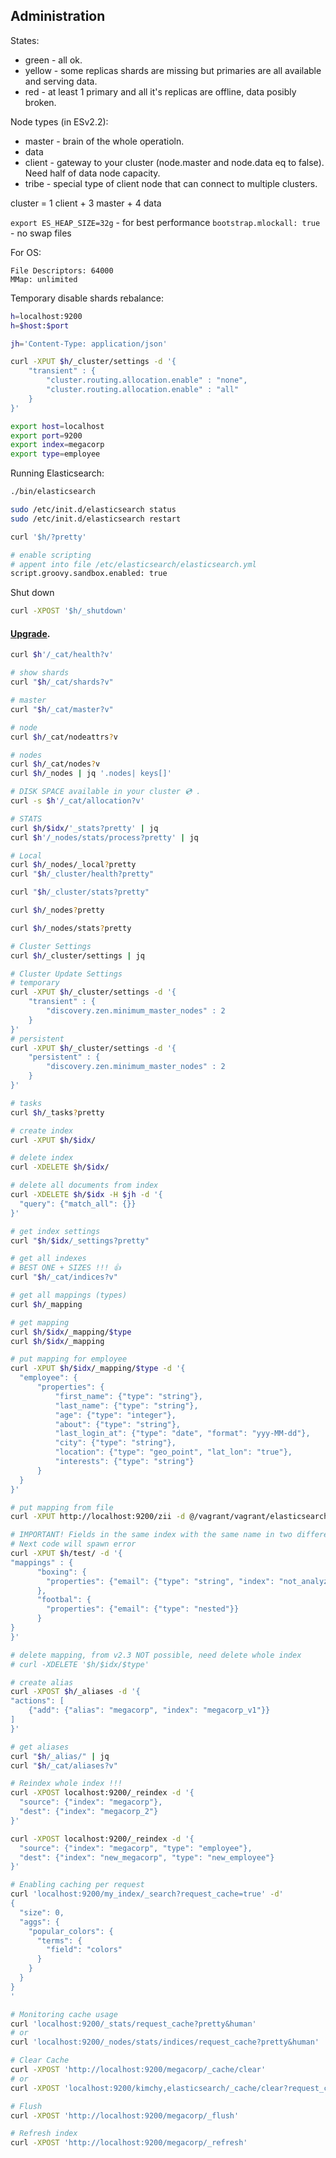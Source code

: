 Administration
-

States:

* green - all ok.
* yellow - some replicas shards are missing
  but primaries are all available and serving data.
* red - at least 1 primary and all it\'s replicas are offline,
  data posibly broken.

Node types (in ESv2.2):

* master - brain of the whole operatioln.
* data
* client - gateway to your cluster (node.master and node.data eq to false). Need half of data node capacity.
* tribe - special type of client node that can connect to multiple clusters.

cluster = 1 client + 3 master + 4 data

`export ES_HEAP_SIZE=32g` - for best performance
`bootstrap.mlockall: true` - no swap files

For OS:

````
File Descriptors: 64000
MMap: unlimited
````

Temporary disable shards rebalance:

````sh
h=localhost:9200
h=$host:$port

jh='Content-Type: application/json'

curl -XPUT $h/_cluster/settings -d '{
    "transient" : {
        "cluster.routing.allocation.enable" : "none",
        "cluster.routing.allocation.enable" : "all"
    }
}'
````

````sh
export host=localhost
export port=9200
export index=megacorp
export type=employee
````

Running Elasticsearch:
````sh
./bin/elasticsearch

sudo /etc/init.d/elasticsearch status
sudo /etc/init.d/elasticsearch restart

curl '$h/?pretty'
````
````sh
# enable scripting
# appent into file /etc/elasticsearch/elasticsearch.yml
script.groovy.sandbox.enabled: true
````

Shut down
````sh
curl -XPOST '$h/_shutdown'
````

#### [Upgrade](https://www.elastic.co/guide/en/elasticsearch/reference/current/setup-upgrade.html).

````sh
curl $h'/_cat/health?v'

# show shards
curl "$h/_cat/shards?v"

# master
curl "$h/_cat/master?v"

# node
curl $h/_cat/nodeattrs?v

# nodes
curl $h/_cat/nodes?v
curl $h/_nodes | jq '.nodes| keys[]'

# DISK SPACE available in your cluster 💿 .
curl -s $h'/_cat/allocation?v'

# STATS
curl $h/$idx/'_stats?pretty' | jq
curl $h'/_nodes/stats/process?pretty' | jq

# Local
curl $h/_nodes/_local?pretty
curl "$h/_cluster/health?pretty"

curl "$h/_cluster/stats?pretty"

curl $h/_nodes?pretty

curl $h/_nodes/stats?pretty

# Cluster Settings
curl $h/_cluster/settings | jq

# Cluster Update Settings
# temporary
curl -XPUT $h/_cluster/settings -d '{
    "transient" : {
        "discovery.zen.minimum_master_nodes" : 2
    }
}'
# persistent
curl -XPUT $h/_cluster/settings -d '{
    "persistent" : {
        "discovery.zen.minimum_master_nodes" : 2
    }
}'

# tasks
curl $h/_tasks?pretty
````

````sh
# create index
curl -XPUT $h/$idx/

# delete index
curl -XDELETE $h/$idx/

# delete all documents from index
curl -XDELETE $h/$idx -H $jh -d '{
  "query": {"match_all": {}}
}'

# get index settings
curl "$h/$idx/_settings?pretty"

# get all indexes
# BEST ONE + SIZES !!! 👍
curl "$h/_cat/indices?v"

# get all mappings (types)
curl $h/_mapping

# get mapping
curl $h/$idx/_mapping/$type
curl $h/$idx/_mapping

# put mapping for employee
curl -XPUT $h/$idx/_mapping/$type -d '{
  "employee": {
      "properties": {
          "first_name": {"type": "string"},
          "last_name": {"type": "string"},
          "age": {"type": "integer"},
          "about": {"type": "string"},
          "last_login_at": {"type": "date", "format": "yyy-MM-dd"},
          "city": {"type": "string"},
          "location": {"type": "geo_point", "lat_lon": "true"},
          "interests": {"type": "string"}
      }
  }
}'

# put mapping from file
curl -XPUT http://localhost:9200/zii -d @/vagrant/vagrant/elasticsearch.mapping.json

# IMPORTANT! Fields in the same index with the same name in two different types must have the same mapping
# Next code will spawn error
curl -XPUT $h/test/ -d '{
"mappings" : {
      "boxing": {
        "properties": {"email": {"type": "string", "index": "not_analyzed"}}
      },
      "footbal": {
        "properties": {"email": {"type": "nested"}}
      }
}
}'

# delete mapping, from v2.3 NOT possible, need delete whole index
# curl -XDELETE '$h/$idx/$type'

# create alias
curl -XPOST $h/_aliases -d '{
"actions": [
    {"add": {"alias": "megacorp", "index": "megacorp_v1"}}
]
}'

# get aliases
curl "$h/_alias/" | jq
curl "$h/_cat/aliases?v"
````

````sh
# Reindex whole index !!!
curl -XPOST localhost:9200/_reindex -d '{
  "source": {"index": "megacorp"},
  "dest": {"index": "megacorp_2"}
}'

curl -XPOST localhost:9200/_reindex -d '{
  "source": {"index": "megacorp", "type": "employee"},
  "dest": {"index": "new_megacorp", "type": "new_employee"}
}'
````

````sh
# Enabling caching per request
curl 'localhost:9200/my_index/_search?request_cache=true' -d'
{
  "size": 0,
  "aggs": {
    "popular_colors": {
      "terms": {
        "field": "colors"
      }
    }
  }
}
'

# Monitoring cache usage
curl 'localhost:9200/_stats/request_cache?pretty&human'
# or
curl 'localhost:9200/_nodes/stats/indices/request_cache?pretty&human'

# Clear Cache
curl -XPOST 'http://localhost:9200/megacorp/_cache/clear'
# or
curl -XPOST 'localhost:9200/kimchy,elasticsearch/_cache/clear?request_cache=true'

# Flush
curl -XPOST 'http://localhost:9200/megacorp/_flush'

# Refresh index
curl -XPOST 'http://localhost:9200/megacorp/_refresh'
````
